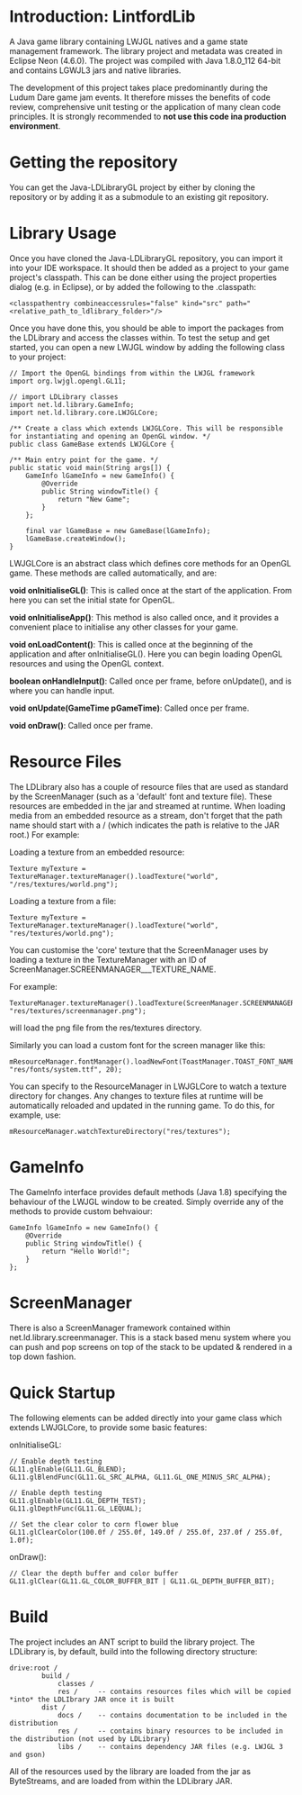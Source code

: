 # Introduction: LintfordLib
A Java game library containing LWJGL natives and a game state management framework.
The library project and metadata was created in Eclipse Neon (4.6.0). The project was compiled with Java 1.8.0_112 64-bit and contains LGWJL3 jars and native libraries.

The development of this project takes place predominantly during the Ludum Dare game jam events. It therefore misses the benefits of code review, comprehensive unit testing or the application of many clean code principles. It is strongly recommended to **not use this code ina production environment**.

# Getting the repository
You can get the Java-LDLibraryGL project by either by cloning the repository or by adding it as a submodule to an existing git repository.


# Library Usage
Once you have cloned the Java-LDLibraryGL repository, you can import it into your IDE workspace. It should then be added as a project to your game project's classpath. This can be done either using the project properties dialog (e.g. in Eclipse), or by added the following to the .classpath:

```
<classpathentry combineaccessrules="false" kind="src" path="<relative_path_to_ldlibrary_folder>"/>
```

Once you have done this, you should be able to import the packages from the LDLibrary and access the classes within.
To test the setup and get started, you can open a new LWJGL window by adding the following class to your project:

```
// Import the OpenGL bindings from within the LWJGL framework
import org.lwjgl.opengl.GL11;

// import LDLibrary classes
import net.ld.library.GameInfo;
import net.ld.library.core.LWJGLCore;

/** Create a class which extends LWJGLCore. This will be responsible for instantiating and opening an OpenGL window. */
public class GameBase extends LWJGLCore {

/** Main entry point for the game. */
public static void main(String args[]) {
	GameInfo lGameInfo = new GameInfo() { 
		@Override
		public String windowTitle() {
			return "New Game";
		}
	};

	final var lGameBase = new GameBase(lGameInfo);
	lGameBase.createWindow(); 
}
```

LWJGLCore is an abstract class which defines core methods for an OpenGL game. These methods are called automatically, and are:

**void onInitialiseGL()**: This is called once at the start of the application. From here you can set the initial state for OpenGL.

**void onInitialiseApp()**: This method is also called once, and it provides a convenient place to initialise any other classes for your game.

**void onLoadContent()**: This is called once at the beginning of the application and after onInitialiseGL(). Here you can begin loading OpenGL resources and using the OpenGL context.

**boolean onHandleInput()**: Called once per frame, before onUpdate(), and is where you can handle input.

**void onUpdate(GameTime pGameTime)**: Called once per frame.

**void onDraw()**: Called once per frame.


# Resource Files
The LDLibrary also has a couple of resource files that are used as standard by the ScreenManager (such as a 'default' font and texture file). These resources are embedded in the jar and streamed at runtime. When loading media from an embedded resource as a stream, don't forget that the path name should start with a / (which indicates the path is relative to the JAR root.) For example:

Loading a texture from an embedded resource:

```
Texture myTexture = TextureManager.textureManager().loadTexture("world", "/res/textures/world.png");
```

Loading a texture from a file:

```
Texture myTexture = TextureManager.textureManager().loadTexture("world", "res/textures/world.png");
```

You can customise the 'core' texture that the ScreenManager uses by loading a texture in the TextureManager with an ID of ScreenManager.SCREENMANAGER___TEXTURE_NAME. 

For example:

```
TextureManager.textureManager().loadTexture(ScreenManager.SCREENMANAGER_TEXTURE_NAME, "res/textures/screenmanager.png");
```
will load the png file from the res/textures directory.

Similarly you can load a custom font for the screen manager like this:

```
mResourceManager.fontManager().loadNewFont(ToastManager.TOAST_FONT_NAME, "res/fonts/system.ttf", 20);
```

You can specify to the ResourceManager in LWJGLCore to watch a texture directory for changes. Any changes to texture
files at runtime will be automatically reloaded and updated in the running game. To do this, for example, use:

```
mResourceManager.watchTextureDirectory("res/textures");
```


# GameInfo
The GameInfo interface provides default methods (Java 1.8) specifying the behaviour of the LWJGL window to be created. Simply override any of the methods to provide custom behvaiour:

```
GameInfo lGameInfo = new GameInfo() {
	@Override
	public String windowTitle() {
		return "Hello World!";
	}
};
```

# ScreenManager
There is also a ScreenManager framework contained within net.ld.library.screenmanager. This is a stack based menu system where you can push and pop screens on top of the stack to be updated & rendered in a top down fashion.


# Quick Startup
The following elements can be added directly into your game class which extends LWJGLCore, to provide some basic features:

onInitialiseGL:

```
// Enable depth testing
GL11.glEnable(GL11.GL_BLEND);
GL11.glBlendFunc(GL11.GL_SRC_ALPHA, GL11.GL_ONE_MINUS_SRC_ALPHA);

// Enable depth testing
GL11.glEnable(GL11.GL_DEPTH_TEST);
GL11.glDepthFunc(GL11.GL_LEQUAL);

// Set the clear color to corn flower blue
GL11.glClearColor(100.0f / 255.0f, 149.0f / 255.0f, 237.0f / 255.0f, 1.0f);
```

onDraw():

```
// Clear the depth buffer and color buffer
GL11.glClear(GL11.GL_COLOR_BUFFER_BIT | GL11.GL_DEPTH_BUFFER_BIT);
```

# Build
The project includes an ANT script to build the library project. The LDLibrary is, by default, build into the following directory structure:

```
drive:root / 
	    build /
	        classes / 
	        res /     -- contains resources files which will be copied *into* the LDLIbrary JAR once it is built 
	    dist /
	        docs /    -- contains documentation to be included in the distribution
	        res /     -- contains binary resources to be included in the distribution (not used by LDLibrary)
	        libs /    -- contains dependency JAR files (e.g. LWJGL 3 and gson)
```

All of the resources used by the library are loaded from the jar as ByteStreams, and are loaded from within the LDLibrary JAR. 


